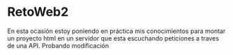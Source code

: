 # RetoWeb2
En esta ocasión estoy poniendo en práctica mis conocimientos para montar un proyecto html en un servidor que esta escuchando peticiones a traves de una API.
Probando modificación